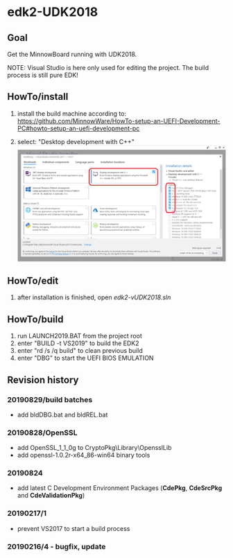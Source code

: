 # edk2-UDK2018

## Goal
Get the MinnowBoard running with UDK2018.

NOTE: Visual Studio is here only used for editing the project.
The build process is still pure EDK!

## HowTo/install
1. install the build machine according to: https://github.com/MinnowWare/HowTo-setup-an-UEFI-Development-PC#howto-setup-an-uefi-development-pc

2. select: "Desktop development with C++"
	![component selection](VS2017-components.png)	

## HowTo/edit
1. after installation is finished, open _edk2-vUDK2018.sln_

## HowTo/build
1. run LAUNCH2019.BAT from the project root
2. enter "BUILD -t VS2019" to build the EDK2
3. enter "rd /s /q build" to clean previous build
4. enter "DBG" to start the UEFI BIOS EMULATION

## Revision history
### 20190829/build batches
* add bldDBG.bat and bldREL.bat

### 20190828/OpenSSL
* add OpenSSL_1_1_0g to CryptoPkg\Library\OpensslLib
* add openssl-1.0.2r-x64_86-win64 binary tools

### 20190824
* add latest C Development Environment Packages (**CdePkg**, **CdeSrcPkg** and **CdeValidationPkg**)

### 20190217/1
* prevent VS2017 to start a build process

### 20190216/4 - bugfix, update
